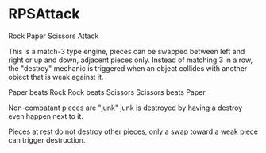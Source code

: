 # RPSAttack
Rock Paper Scissors Attack

This is a match-3 type engine, pieces can be swapped between left and right or up and down, adjacent pieces only.
Instead of matching 3 in a row, the "destroy" mechanic is triggered when an object collides with another object that is weak against it.

Paper beats Rock
Rock beats Scissors
Scissors beats Paper

Non-combatant pieces are "junk" junk is destroyed by having a destroy even happen next to it.

Pieces at rest do not destroy other pieces, only a swap toward a weak piece can trigger destruction.
